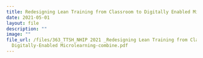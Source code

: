 ```yaml
---
title: Redesigning Lean Training from Classroom to Digitally Enabled Microlearning
date: 2021-05-01
layout: file
description: ""
image: ""
file_url: /files/363_TTSH_NHIP 2021 _Redesigning Lean Training from Classroom to
  Digitally-Enabled Microlearning-combine.pdf
---
```

